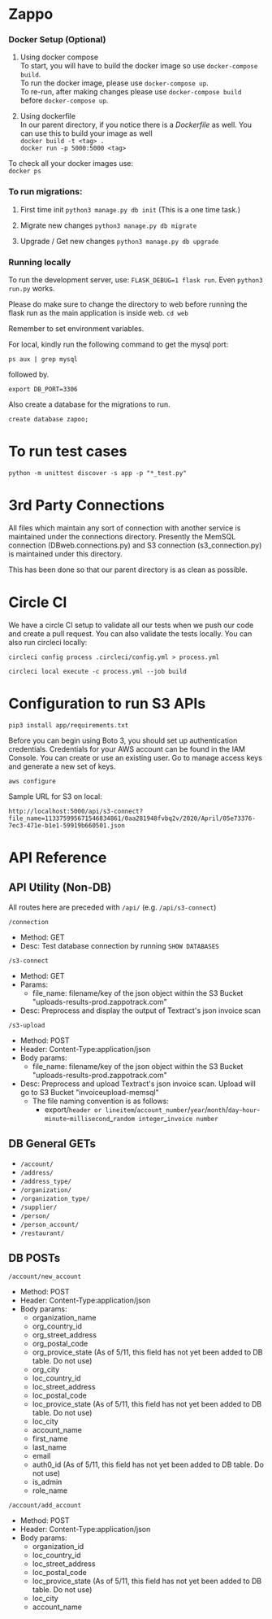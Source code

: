 # Zappo
   
### Docker Setup  (Optional)
1. Using docker compose   
To start, you will have to build the docker image so use ```docker-compose build```.   
To run the docker image, please use ```docker-compose up```.   
To re-run, after making changes please use ```docker-compose build``` before ```docker-compose up```.   
  
2. Using dockerfile     
In our parent directory, if you notice there is a *Dockerfile* as well. You can use this to build your image as well      
```docker build -t <tag> .```   
```docker run -p 5000:5000 <tag>```   
  
To check all your docker images use:  
```docker ps```  


### To run migrations:
1. First time init
```python3 manage.py db init``` (This is a one time task.)

2. Migrate new changes
```python3 manage.py db migrate```

3. Upgrade / Get new changes
```python3 manage.py db upgrade```


### Running locally
To run the development server, use: ```FLASK_DEBUG=1 flask run```.  Even ```python3 run.py``` works. 

Please do make sure to change the directory to web before running the flask run
as the main application is inside web. ```cd web ```  

Remember to set environment variables.

For local, kindly run the following command to get the mysql port:  
```
ps aux | grep mysql
```
  
followed by. 

```
export DB_PORT=3306
```

Also create a database for the migrations to run.

```
create database zapoo;
```
     
    
# To run test cases

```python -m unittest discover -s app -p "*_test.py"```


# 3rd Party Connections
All files which maintain any sort of connection with another service is maintained under the connections directory. Presently the MemSQL connection (DBweb.connections.py) and S3 connection (s3_connection.py) is maintained under this directory. 

This has been done so that our parent directory is as clean as possible.

# Circle CI
We have a circle CI setup to validate all our tests when we push our code and create a pull request. You can also validate the tests locally. You can also run circleci locally:

```
circleci config process .circleci/config.yml > process.yml
```

```
circleci local execute -c process.yml --job build
```

# Configuration to run S3 APIs
```
pip3 install app/requirements.txt
```

Before you can begin using Boto 3, you should set up authentication credentials. Credentials for your AWS account can be found in the IAM Console. You can create or use an existing user. Go to manage access keys and generate a new set of keys.


```
aws configure
```

Sample URL for S3 on local:

```
http://localhost:5000/api/s3-connect?file_name=113375995671546834861/0aa281948fvbq2v/2020/April/05e73376-7ec3-471e-b1e1-59919b660501.json
```

# API Reference

## API Utility (Non-DB)

All routes here are preceded with `/api/` (e.g. `/api/s3-connect`)

`/connection`
- Method: GET
- Desc: Test database connection by running `SHOW DATABASES`

`/s3-connect`
- Method: GET
- Params:
    - file_name: filename/key of the json object within the S3 Bucket "uploads-results-prod.zappotrack.com"
- Desc: Preprocess and display the output of Textract's json invoice scan

`/s3-upload`
- Method: POST
- Header: Content-Type:application/json
- Body params:
    - file_name:  filename/key of the json object within the S3 Bucket "uploads-results-prod.zappotrack.com"
- Desc: Preprocess and upload Textract's json invoice scan. Upload will go to S3 Bucket "invoiceupload-memsql"
    - The file naming convention is as follows:
        - export/`header or lineitem`/`account_number`/`year`/`month`/`day`-`hour`-`minute`-`millisecond`\_`random integer`\_`invoice number`

## DB General GETs
- `/account/`
- `/address/`
- `/address_type/`
- `/organization/`
- `/organization_type/`
- `/supplier/`
- `/person/`
- `/person_account/`
- `/restaurant/`

## DB POSTs

`/account/new_account`
- Method: POST
- Header: Content-Type:application/json
- Body params:
    - organization_name
    - org_country_id
    - org_street_address
    - org_postal_code
    - org_provice_state (As of 5/11, this field has not yet been added to DB table. Do not use)
    - org_city
    - loc_country_id
    - loc_street_address
    - loc_postal_code
    - loc_provice_state (As of 5/11, this field has not yet been added to DB table. Do not use)
    - loc_city
    - account_name
    - first_name
    - last_name
    - email
    - auth0_id (As of 5/11, this field has not yet been added to DB table. Do not use)
    - is_admin
    - role_name

`/account/add_account`
- Method: POST
- Header: Content-Type:application/json
- Body params:
    - organization_id
    - loc_country_id
    - loc_street_address
    - loc_postal_code
    - loc_provice_state (As of 5/11, this field has not yet been added to DB table. Do not use)
    - loc_city
    - account_name
